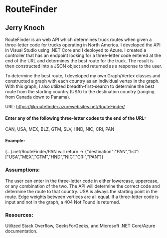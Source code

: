 # RouteFinder
## Jerry Knoch

RouteFinder is an web API which determines truck routes when given a three-letter code for trucks operating in North America. I developed the API in Visual Studio using .NET Core and I deployed to Azure. I created a controller that has an endpoint looking for a three-letter code entered at the end of the URL and determines the best route for the truck. The result is then constructed into a JSON object and returned as a response to the user.

To determine the best route, I developed my own Graph/Vertex classes and constructed a graph with each country as an individual vertex in the graph. With this graph, I also utilized breadth-first-search to determine the best route from the starting country (USA) to the destination country (ranging from Canada down to Panama).

URL: https://jjkroutefinder.azurewebsites.net/RouteFinder/

#### Enter any of the following three-letter codes to the end of the URL:
CAN, USA, MEX, BLZ, GTM, SLV, HND, NIC, CRI, PAN

#### Example:
 (...).net/RouteFinder/PAN    will return -> {"destination":"PAN","list":["USA","MEX","GTM","HND","NIC","CRI","PAN"]}

### Assumptions: 
The user can enter in the three-letter code in either lowercase, uppercase, or any combination of the two. The API will determine the correct code and determine the route to that
country.
USA is always the starting point in the route.
Edge weights between vertices are all equal.
If a three-letter code is input and not in the graph, a 404 Not Found is returned.

### Resources:
Utilized Stack Overflow, GeeksForGeeks, and Microsoft .NET Core/Azure documentation.
